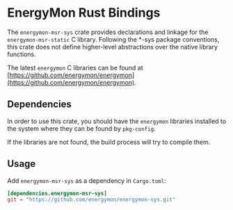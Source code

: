 # EnergyMon Rust Bindings

The `energymon-msr-sys` crate provides declarations and linkage for the
`energymon-msr-static` C library.
Following the *-sys package conventions, this crate does not define
higher-level abstractions over the native library functions.

The latest `energymon` C libraries can be found at
[https://github.com/energymon/energymon](https://github.com/energymon/energymon).

## Dependencies

In order to use this crate, you should have the `energymon` libraries
installed to the system where they can be found by `pkg-config`.

If the libraries are not found, the build process will try to compile them.

## Usage
Add `energymon-msr-sys` as a dependency in `Cargo.toml`:

```toml
[dependencies.energymon-msr-sys]
git = "https://github.com/energymon/energymon-sys.git"
```
